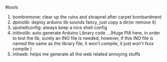 #tools
1. bombremove: clear up the ruins and shrapnel after carpet bombardment
2. dpinolib: deploy arduino lib sounds fancy, just copy a dir(or remove it)
3. upshellconfig: always keep a nice shell config
4. initinolib: auto generate Arduino Library code
...(Huge PIA here, in order to test the lib, surely an INO file is needed, however, if this INO file is named the same as the library file, it won't compile, it just won't fxxx compile )
5. initweb: helps me generate all the web related annoying stuffs

